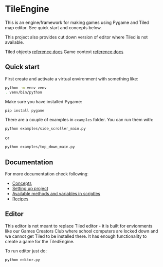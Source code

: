 # TileEngine

This is an engine/framework for making games using Pygame and Tiled map editor. See quick start and concepts below.

This project also provides cut down version of editor where Tiled is not available.

Tiled objects [reference docs](docs/reference.md#tiled-objects)
Game context [reference docs](docs/reference.md#game-context)

## Quick start

First create and activate a virtual environment with something like:

```bash
python -m venv venv
. venv/bin/python
```

Make sure you have installed Pygame:

```bash
pip install pygame
```

There are a couple of examples in `examples` folder. You can run them with:

```bash
python examples/side_scroller_main.py
```

or

```bash
python examples/top_down_main.py
```

## Documentation

For more documentation check following:
- [Concepts](docs/concepts.md)
- [Setting up project](docs/project-setup.md)
- [Available methods and variables in scriptles](docs/reference.md)
- [Recipes](docs/recipes.md)

## Editor

This editor is not meant to replace Tiled editor - it is built for envionments like
our Games Creators Club where school computers are locked down and we cannot get
Tiled to be installed there. It has enough functionality to create a game for the
TiledEngine.

To run editor just do:

```bash
python editor.py
```

